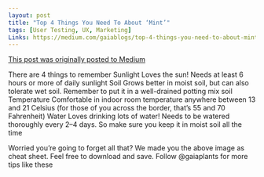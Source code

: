 ```yaml
---
layout: post
title: "Top 4 Things You Need To About ‘Mint’"
tags: [User Testing, UX, Marketing]
Links: https://medium.com/gaiablogs/top-4-things-you-need-to-about-mint-91dc5aac675e
---
```


[This post was originally posted to Medium](https://medium.com/gaiablogs/top-4-things-you-need-to-about-mint-91dc5aac675e)

There are 4 things to remember
Sunlight
Loves the sun! Needs at least 6 hours or more of daily sunlight
Soil
Grows better in moist soil, but can also tolerate wet soil. Remember to put it in a well-drained potting mix soil
Temperature
Comfortable in indoor room temperature anywhere between 13 and 21 Celsius (for those of you across the border, that’s 55 and 70 Fahrenheit)
Water
Loves drinking lots of water! Needs to be watered thoroughly every 2–4 days. So make sure you keep it in moist soil all the time

Worried you’re going to forget all that? We made you the above image as cheat sheet. Feel free to download and save.
Follow @gaiaplants for more tips like these